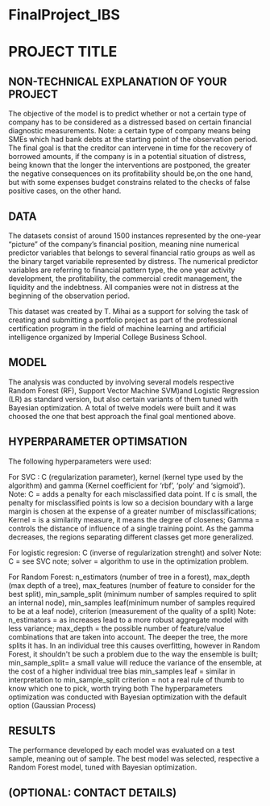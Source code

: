 # FinalProject_IBS
# PROJECT TITLE 


## NON-TECHNICAL EXPLANATION OF YOUR PROJECT

The objective of the model is to predict whether or not a certain type of company has to be considered as
a distressed based on certain financial diagnostic measurements. Note: a certain type of company means
being SMEs which had bank debts at the starting point of the observation period. The final goal is that
the creditor can intervene in time for the recovery of borrowed amounts, if the company is in a potential
situation of distress, being known that the longer the interventions are postponed, the greater the 
negative consequences on its profitability should be,on the one hand, but with some expenses budget constrains related to 
the checks of false positive cases, on the other hand.

## DATA

The datasets consist of around 1500 instances represented by the one-year “picture” of the company’s financial 
position, meaning nine numerical predictor variables that belongs to several financial ratio groups as well as 
the binary target variabile represented by distress. 
The numerical predictor variables are referring to financial pattern type, the one year activity development, 
the profitability, the  commercial credit management, the liquidity and the indebtness. All companies were not 
in distress at the beginning of the observation period. 

This dataset was created by T. Mihai as a support for solving the task of creating and submitting a portfolio 
project as part of the professional certification program in the field of machine learning and artificial 
intelligence organized by Imperial College Business School.


## MODEL 

The analysis was conducted by involving several models respective Random Forest (RF), Support Vector Machine 
SVM)and Logistic Regression (LR) as standard version, but also certain variants of them tuned with Bayesian 
optimization. A total of twelve models were built and it was choosed the one that best approach the final goal
mentioned above.


## HYPERPARAMETER OPTIMSATION

The following hyperparameters were used:

For SVC : C (regularization parameter), kernel (kernel type used by the algorithm) and gamma (Kernel coefficient 
for ‘rbf’, ‘poly’ and ‘sigmoid’).
Note:
	C = adds a penalty for each misclassified data point. If c is small, the penalty for misclassified 
	points is low so a decision boundary with a large margin is chosen at the expense of a greater number of 
	misclassifications;
	Kernel = is a similarity measure, it means the degree of closenes;
	Gamma = controls the distance of influence of a single training point. As the gamma decreases, the regions 
	separating different classes get more generalized.
	
For logistic regresion: C (inverse of regularization strenght) and solver
Note:
	C = see SVC note;
	solver = algorithm to use in the optimization problem.
	
For Random Forest: n_estimators (number of tree in a forest), max_depth (max depth of a tree), max_features (number 
of feature to consider for the best split), min_sample_split (minimum number of samples required to split an internal 
node), min_samples leaf(minimum number of samples required to be at a leaf node), criterion (measurement of the quality 
of a split)
Note:
	n_estimators = as increases lead to a more robust aggregate model with less variance;
	max_depth = the possible number of feature/value combinations that are taken into account. The deeper the tree, 
	the more splits it has. In an individual tree this causes overfitting, however in Random Forest, it shouldn't be such 
	a problem due to the way the ensemble is built;
	min_sample_split= a small value will reduce the variance of the ensemble, at the cost of a higher individual tree bias
	min_samples leaf = similar in interpretation to min_sample_split
	criterion = not a real rule of thumb to know which one to pick, worth trying both
The hyperparameters optimization was conducted with Bayesian optimization with the default option (Gaussian Process)

## RESULTS

The performance developed by each model was evaluated on a test sample, meaning out of sample. The best model was 
selected, respective a Random Forest model, tuned with Bayesian optimization.


## (OPTIONAL: CONTACT DETAILS)
